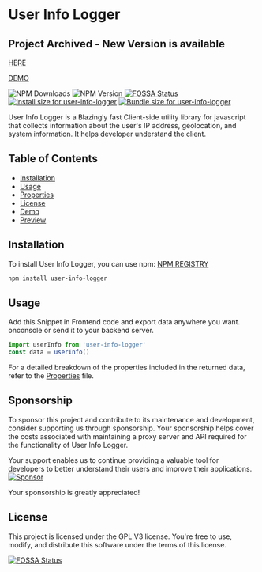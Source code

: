 # User Info Logger

## Project Archived - New Version is available  
[HERE](https://github.com/IntegerAlex/fingerprint-oss)

[DEMO](https://github.com/IntegerAlex/fingerprint-oss-demo)

![NPM Downloads](https://img.shields.io/npm/dt/user-info-logger?style=plastic&logo=npm)
![NPM Version](https://img.shields.io/npm/v/user-info-logger)
[![FOSSA Status](https://app.fossa.com/api/projects/git%2Bgithub.com%2FIntegerAlex%2Fuser-info-logger.svg?type=small)](https://app.fossa.com/projects/git%2Bgithub.com%2FIntegerAlex%2Fuser-info-logger?ref=badge_small)
<a href="https://pkg-size.dev/user-info-logger"><img src="https://pkg-size.dev/badge/install/60028" title="Install size for user-info-logger"></a>
<a href="https://pkg-size.dev/user-info-logger"><img src="https://pkg-size.dev/badge/bundle/3359" title="Bundle size for user-info-logger"></a>

User Info Logger is a Blazingly fast Client-side utility library for javascript that collects information about the user's IP address, geolocation, and system information.
It helps developer understand the client.

## Table of Contents

- [Installation](#installation)
- [Usage](#usage)
- [Properties](/PROPERTIES.md)
- [License](#license)
- [Demo](https://github.com/IntegerAlex/user-info-logger-demo)
- [Preview](https://user-info-logger-demo.vercel.app/)

## Installation

To install User Info Logger, you can use npm:
[NPM REGISTRY](https://www.npmjs.com/package/user-info-logger)

```bash
npm install user-info-logger
```

## Usage

Add this Snippet in Frontend code
and export data anywhere you want.
onconsole or send it to your backend server.

```javascript
import userInfo from 'user-info-logger'
const data = userInfo()
```

For a detailed breakdown of the properties included in the returned data, refer to the [Properties](/PROPERTIES.md) file.

## Sponsorship


To sponsor this project and contribute to its maintenance and development, consider supporting us through sponsorship. Your sponsorship helps cover the costs associated with maintaining a proxy server and API required for the functionality of User Info Logger.

Your support enables us to continue providing a valuable tool for developers to better understand their users and improve their applications.
[![Sponsor](https://img.shields.io/badge/Sponsor-%E2%9D%A4-pink)](https://github.com/sponsors/IntegerAlex)

Your sponsorship is greatly appreciated!


## License

This project is licensed under the GPL V3 license. You're free to use, modify, and distribute this software under the terms of this license.


[![FOSSA Status](https://app.fossa.com/api/projects/git%2Bgithub.com%2FIntegerAlex%2Fuser-info-logger.svg?type=large)](https://app.fossa.com/projects/git%2Bgithub.com%2FIntegerAlex%2Fuser-info-logger?ref=badge_large)
